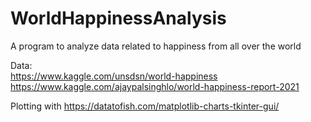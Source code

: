 # WorldHappinessAnalysis
A program to analyze data related to happiness from all over the world

Data: \
https://www.kaggle.com/unsdsn/world-happiness \
https://www.kaggle.com/ajaypalsinghlo/world-happiness-report-2021

Plotting with
https://datatofish.com/matplotlib-charts-tkinter-gui/
